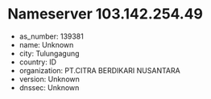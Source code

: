 # Nameserver 103.142.254.49

* as_number: 139381
* name: Unknown
* city: Tulungagung
* country: ID
* organization: PT.CITRA BERDIKARI NUSANTARA
* version: Unknown
* dnssec: Unknown
